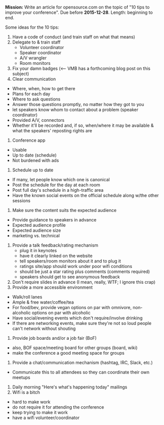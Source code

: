 **Mission:** Write an article for opensource.com on the topic of "10 tips to improve your conference". Due before **2015-12-28**. Length: beginning to end.

Some ideas for the 10 tips:

1. Have a code of conduct (and train staff on what that means)
1. Delegate to & train staff
    * Volunteer coordinator
    * Speaker coordinator
    * A/V wrangler
    * Room monitors
1. Fix your damn badges (<-- VMB has a forthcoming blog post on this subject)
1. Clear communication
  * Where, when, how to get there
  * Plans for each day
  * Where to ask questions
  * Answer those questions promptly, no matter how they got to you
  * let speakers know whom to contact about a problem (speaker coordinator)
  * Provided A/V, connectors
  * Whether it'll be recorded and, if so, when/where it may be available & what the speakers' reposting rights are
1. Conference app
  * Usable
  * Up to date (schedule)
  * Not burdened with ads
1. Schedule up to date
  * If many, let people know which one is canonical
  * Post the schedule for the day at each room
  * Post full day's schedule in a high-traffic area
  * Have the known social events on the official schedule along w/the other sessions
1. Make sure the content suits the expected audience
  * Provide guidance to speakers in advance
  * Expected audience profile
  * Expected audience size
  * marketing vs. technical
1. Provide a talk feedback/rating mechanism
    * plug it in keynotes
    * have it clearly linked on the website
    * tell speakers/room monitors about it and to plug it
    * ratings site/app should work under poor wifi conditions
    * should be just a star rating plus comments (comments required)
    * speakers should get to see anonymous feedback
1. Don't require slides in advance (I mean, really, WTF; I ignore this crap)
1. Provide a more accessible environment
  * Walk/roll lanes
  * Ample & free water/coffee/tea
  * For food/bev, provide vegan options on par with omnivore, non-alcoholic options on par with alcoholic
  * Have social/evening events which don't require/involve drinking
  * If there are networking events, make sure they're not so loud people can't network without shouting
1. Provide job boards and/or a job fair (BoF)
  * also, BOF space/meeting board for other groups (board, wiki)
  * make the conference a good meeting space for groups
1. Provide a chat/communication mechanism (hashtag, IRC, Slack, etc.)
  * Communicate this to all attendees so they can coordinate their own meetups
1. Daily morning "Here's what's happening today" mailings
1. Wifi is a bitch
  * hard to make work
  * do not require it for attending the conference
  * keep trying to make it work
  * have a wifi volunteer/coordinator

